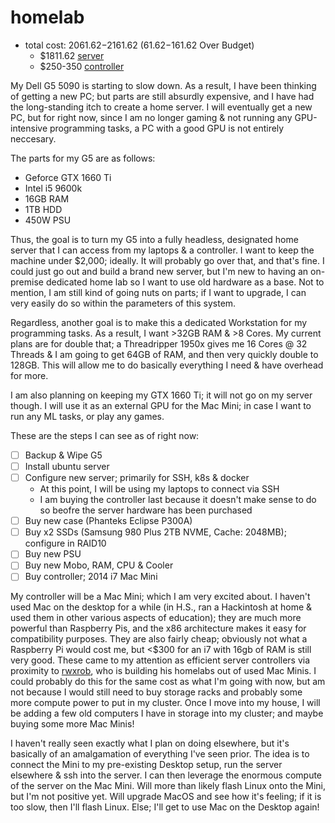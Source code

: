 # homelab

- total cost: $2061.62-$2161.62 ($61.62-$161.62 Over Budget)
  - $1811.62 [server](https://pcpartpicker.com/user/makingcomputersformyself/saved/xGyDZL)
  - $250-350 [controller](https://www.ebay.com/sch/i.html?_from=R40&_trksid=p2334524.m570.l1313&_nkw=2014+mac+mini+i7+16gb+256gb&_sacat=0&LH_TitleDesc=0&_odkw=2014+mac+mini+i7+16gb+ram+256gb+ssd&_osacat=0&LH_PrefLoc=2)

My Dell G5 5090 is starting to slow down. As a result, I have been thinking of getting a new PC; but parts are still absurdly expensive, and I have had the long-standing itch to create a home server. I will eventually get a new PC, but for right now, since I am no longer gaming & not running any GPU-intensive programming tasks, a PC with a good GPU is not entirely neccesary. 

The parts for my G5 are as follows:
- Geforce GTX 1660 Ti
- Intel i5 9600k
- 16GB RAM
- 1TB HDD
- 450W PSU

Thus, the goal is to turn my G5 into a fully headless, designated home server that I can access from my laptops & a controller. I want to keep the machine under $2,000; ideally. It will probably go over that, and that's fine. I could just go out and build a brand new server, but I'm new to having an on-premise dedicated home lab so I want to use old hardware as a base. Not to mention, I am still kind of going nuts on parts; if I want to upgrade, I can very easily do so within the parameters of this system.

Regardless, another goal is to make this a dedicated Workstation for my programming tasks. As a result, I want >32GB RAM & >8 Cores. My current plans are for double that; a Threadripper 1950x gives me 16 Cores @ 32 Threads & I am going to get 64GB of RAM, and then very quickly double to 128GB. This will allow me to do basically everything I need & have overhead for more.

I am also planning on keeping my GTX 1660 Ti; it will not go on my server though. I will use it as an external GPU for the Mac Mini; in case I want to run any ML tasks, or play any games.

These are the steps I can see as of right now:

- [ ] Backup & Wipe G5
- [ ] Install ubuntu server 
- [ ] Configure new server; primarily for SSH, k8s & docker
  - At this point, I will be using my laptops to connect via SSH
  - I am buying the controller last because it doesn't make sense to do so beofre the server hardware has been purchased
- [ ] Buy new case (Phanteks Eclipse P300A)
- [ ] Buy x2 SSDs (Samsung 980 Plus 2TB NVME, Cache: 2048MB); configure in RAID10
- [ ] Buy new PSU
- [ ] Buy new Mobo, RAM, CPU & Cooler
- [ ] Buy controller; 2014 i7 Mac Mini

My controller will be a Mac Mini; which I am very excited about. I haven't used Mac on the desktop for a while (in H.S., ran a Hackintosh at home & used them in other various aspects of education); they are much more powerful than Raspberry Pis, and the x86 architecture makes it easy for compatibility purposes. They are also fairly cheap; obviously not what a Raspberry Pi would cost me, but <$300 for an i7 with 16gb of RAM is still very good. These came to my attention as efficient server controllers via proximity to [rwxrob](https://github.com/rwxrob), who is building his homelabs out of used Mac Minis. I could probably do this for the same cost as what I'm going with now, but am not because I would still need to buy storage racks and probably some more compute power to put in my cluster. Once I move into my house, I will be adding a few old computers I have in storage into my cluster; and maybe buying some more Mac Minis! 

I haven't really seen exactly what I plan on doing elsewhere, but it's basically of an amalgamation of everything I've seen prior. The idea is to connect the Mini to my pre-existing Desktop setup, run the server elsewhere & ssh into the server. I can then leverage the enormous compute of the server on the Mac Mini. Will more than likely flash Linux onto the Mini, but I'm not positive yet. Will upgrade MacOS and see how it's feeling; if it is too slow, then I'll flash Linux. Else; I'll get to use Mac on the Desktop again!